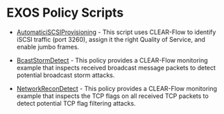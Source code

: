 # EXOS Policy Scripts

* [AutomaticiSCSIProvisioning](AutomaticiSCSIProvisioning)  - This script uses CLEAR-Flow to identify iSCSI traffic (port 3260), assign it the right Quality of Service, and enable jumbo frames.

* [BcastStormDetect](BcastStormDetect)  - This policy provides a CLEAR-Flow monitoring example that 
inspects received broadcast message packets to detect potential
broadcast storm attacks.

* [NetworkReconDetect](NetworkReconDetect)  - This policy provides a CLEAR-Flow monitoring example that
inspects the TCP flags on all received TCP packets to detect
potential TCP flag filtering attacks.
